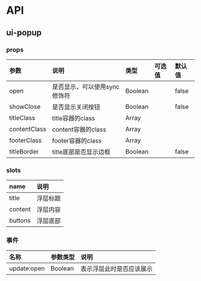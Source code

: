 # API

## ui-popup

### props

| 参数 | 说明 | 类型 | 可选值 | 默认值 |
| :----| :---| :----| :-----| :------|
| open| 是否显示，可以使用sync修饰符| Boolean | | false |
| showClose| 是否显示关闭按钮 | Boolean | | false |
| titleClass | title容器的class | Array | | |
| contentClass | content容器的class | Array | | |
| footerClass | footer容器的class | Array | | |
| titleBorder | title底部是否显示边框 | Boolean | | false | 

### slots

| name | 说明 |
| :--- | :--- |
| title | 浮层标题 |
| content | 浮层内容 |
| buttons | 浮层底部 |

### 事件

| 名称 | 参数类型 | 说明 |
| :--- | :--- | :--- |
| update:open | Boolean| 表示浮层此时是否应该展示 |

